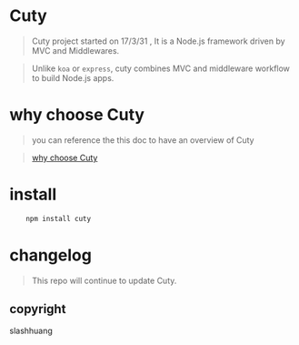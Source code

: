 # Cuty

> Cuty project started on 17/3/31 , It is a Node.js framework driven by MVC and Middlewares.

> Unlike `koa` or `express`, cuty combines MVC and middleware workflow to build Node.js apps.

# why choose Cuty

> you can reference the this doc to have an overview of Cuty

> [why choose Cuty](./doc/inspiration.md)


# install

```js
	npm install cuty
```

# changelog
> This repo will continue to update Cuty.

## copyright

slashhuang
